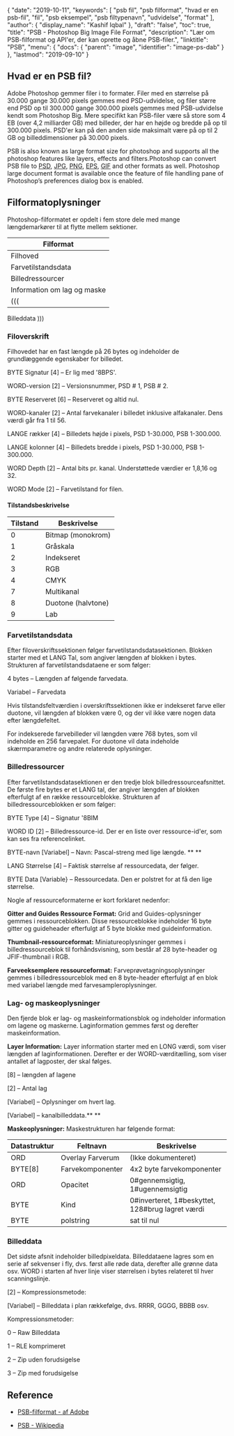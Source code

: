 {
  "date": "2019-10-11",
  "keywords": [
"psb fil",
"psb filformat",
"hvad er en psb-fil",
"fil",
"psb eksempel",
"psb filtypenavn",
"udvidelse",
"format"
],
  "author": {
    "display_name": "Kashif Iqbal"
},
  "draft": "false",
  "toc": true,
  "title": "PSB - Photoshop Big Image File Format",
  "description": "Lær om PSB-filformat og API'er, der kan oprette og åbne PSB-filer.",
  "linktitle": "PSB",
  "menu": {
    "docs": {
      "parent": "image",
      "identifier": "image-ps-dab"
}
},
  "lastmod": "2019-09-10"
}

## Hvad er en PSB fil?
Adobe Photoshop gemmer filer i to formater. Filer med en størrelse på 30.000 gange 30.000 pixels gemmes med PSD-udvidelse, og filer større end PSD op til 300.000 gange 300.000 pixels gemmes med PSB-udvidelse kendt som Photoshop Big. Mere specifikt kan PSB-filer være så store som 4 EB (over 4,2 milliarder GB) med billeder, der har en højde og bredde på op til 300.000 pixels. PSD'er kan på den anden side maksimalt være på op til 2 GB og billeddimensioner på 30.000 pixels.

PSB is also known as large format size for photoshop and supports all the photoshop features like layers, effects and filters.Photoshop can convert PSB file to [PSD](/image/psd/), [JPG](/image/jpeg/), [PNG](/image/png/), [EPS](/page-description-language/eps/), [GIF](/image/gif/) and other formats as well. Photoshop large document format is available once the feature of file handling pane of Photoshop’s preferences dialog box is enabled.

## Filformatoplysninger ##

Photoshop-filformatet er opdelt i fem store dele med mange længdemarkører til at flytte mellem sektioner.

|Filformat
---|
|Filhoved
|Farvetilstandsdata
| Billedressourcer
|Information om lag og maske
|(((
Billeddata
)))

### Filoverskrift ###

Filhovedet har en fast længde på 26 bytes og indeholder de grundlæggende egenskaber for billedet.

BYTE Signatur [4] – Er lig med '8BPS'.

WORD-version [2] – Versionsnummer, PSD # 1, PSB # 2.

BYTE Reserveret [6] – Reserveret og altid nul.

WORD-kanaler [2] – Antal farvekanaler i billedet inklusive alfakanaler. Dens værdi går fra 1 til 56.

LANGE rækker [4] – Billedets højde i pixels, PSD 1-30.000, PSB 1-300.000.

LANGE kolonner [4] – Billedets bredde i pixels, PSD 1-30.000, PSB 1-300.000.

WORD Depth [2] – Antal bits pr. kanal. Understøttede værdier er 1,8,16 og 32.

WORD Mode [2] – Farvetilstand for filen.

#### Tilstandsbeskrivelse ####


|Tilstand|Beskrivelse
---|---|
|0|Bitmap (monokrom)
|1|Gråskala
|2|Indekseret
|3|RGB
|4|CMYK
|7|Multikanal
|8|Duotone (halvtone)
|9|Lab

### Farvetilstandsdata ###

Efter filoverskriftssektionen følger farvetilstandsdatasektionen. Blokken starter med et LANG Tal, som angiver længden af blokken i bytes. Strukturen af farvetilstandsdataene er som følger:

4 bytes – Længden af følgende farvedata.

Variabel – Farvedata

Hvis tilstandsfeltværdien i overskriftssektionen ikke er indekseret farve eller duotone, vil længden af blokken være 0, og der vil ikke være nogen data efter længdefeltet.

For indekserede farvebilleder vil længden være 768 bytes, som vil indeholde en 256 farvepalet. For duotone vil data indeholde skærmparametre og andre relaterede oplysninger.

### Billedressourcer ###

Efter farvetilstandsdatasektionen er den tredje blok billedressourceafsnittet. De første fire bytes er et LANG tal, der angiver længden af blokken efterfulgt af en række ressourceblokke. Strukturen af billedressourceblokken er som følger:

BYTE Type [4] – Signatur '8BIM

WORD ID [2] – Billedressource-id. Der er en liste over ressource-id'er, som kan ses fra referencelinket.

BYTE-navn [Variabel] – Navn: Pascal-streng med lige længde. ** **

LANG Størrelse [4] – Faktisk størrelse af ressourcedata, der følger.

BYTE Data [Variable} – Ressourcedata. Den er polstret for at få den lige størrelse.

Nogle af ressourceformaterne er kort forklaret nedenfor:

**Gitter and Guides Ressource Format:** Grid and Guides-oplysninger gemmes i ressourceblokken. Disse ressourceblokke indeholder 16 byte gitter og guideheader efterfulgt af 5 byte blokke med guideinformation.

**Thumbnail-ressourceformat:** Miniatureoplysninger gemmes i billedressourceblok til forhåndsvisning, som består af 28 byte-header og JFIF-thumbnail i RGB.

**Farveeksemplere ressourceformat:** Farveprøvetagningsoplysninger gemmes i billedressourceblok med en 8 byte-header efterfulgt af en blok med variabel længde med farvesampleroplysninger.

### Lag- og maskeoplysninger ###

Den fjerde blok er lag- og maskeinformationsblok og indeholder information om lagene og maskerne. Laginformation gemmes først og derefter maskeinformation.

**Layer Information:** Layer information starter med en LONG værdi, som viser længden af laginformationen. Derefter er der WORD-værditælling, som viser antallet af lagposter, der skal følges.

[8] – længden af lagene

[2] – Antal lag

[Variabel] – Oplysninger om hvert lag.

[Variabel] – kanalbilleddata.** **

**Maskeoplysninger:** Maskestrukturen har følgende format:


|Datastruktur|Feltnavn| Beskrivelse
---|---|---|
|ORD| Overlay Farverum| (Ikke dokumenteret)
|BYTE[8]| Farvekomponenter| 4x2 byte farvekomponenter
|ORD| Opacitet| 0#gennemsigtig, 1#ugennemsigtig
|BYTE| Kind| 0#inverteret, 1#beskyttet, 128#brug lagret værdi
|BYTE| polstring| sat til nul

### Billeddata ###

Det sidste afsnit indeholder billedpixeldata. Billeddataene lagres som en serie af sekvenser i fly, dvs. først alle røde data, derefter alle grønne data osv. WORD i starten af hver linje viser størrelsen i bytes relateret til hver scanningslinje.

[2] – Kompressionsmetode:

[Variabel] – Billeddata i plan rækkefølge, dvs. RRRR, GGGG, BBBB osv.

Kompressionsmetoder:

0 – Raw Billeddata

1 – RLE komprimeret

2 – Zip uden forudsigelse

3 – Zip med forudsigelse

## Reference ##

* [PSB-filformat - af Adobe](https://www.adobe.com/devnet-apps/photoshop/fileformatashtml/)

* [PSB - Wikipedia](https://en.wikipedia.org/wiki/Adobe_Photoshop#File_format)


